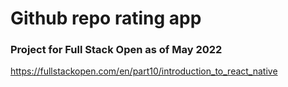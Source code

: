 # Github repo rating app
### Project for Full Stack Open as of May 2022
https://fullstackopen.com/en/part10/introduction_to_react_native
